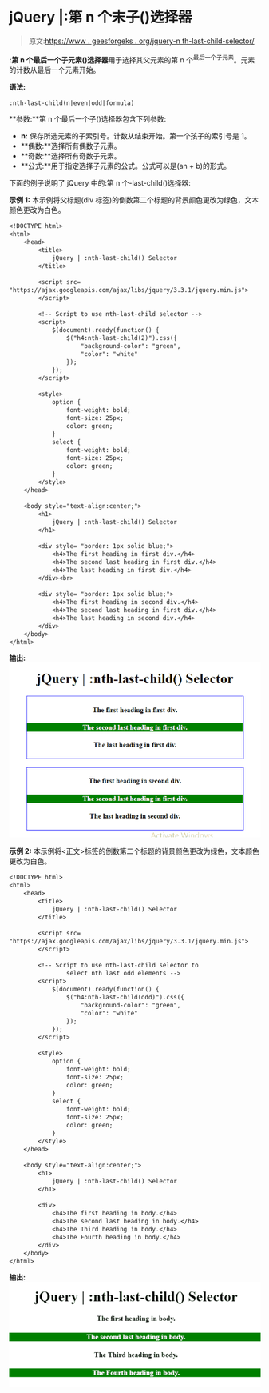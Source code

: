 # jQuery |:第 n 个末子()选择器

> 原文:[https://www . geesforgeks . org/jquery-n th-last-child-selector/](https://www.geeksforgeeks.org/jquery-nth-last-child-selector/)

**:第 n 个最后一个子元素()选择器**用于选择其父元素的第 n 个<sup>最后一个子元素</sup>。元素的计数从最后一个元素开始。

**语法:**

```
:nth-last-child(n|even|odd|formula)
```

**参数:**第 n 个最后一个子()选择器包含下列参数:

*   **n:** 保存所选元素的子索引号。计数从结束开始。第一个孩子的索引号是 1。
*   **偶数:**选择所有偶数子元素。
*   **奇数:**选择所有奇数子元素。
*   **公式:**用于指定选择子元素的公式。公式可以是(an + b)的形式。

下面的例子说明了 jQuery 中的:第 n 个-last-child()选择器:

**示例 1:** 本示例将父标题(div 标签)的倒数第二个标题的背景颜色更改为绿色，文本颜色更改为白色。

```
<!DOCTYPE html>  
<html>  
    <head> 
        <title> 
            jQuery | :nth-last-child() Selector
        </title>

        <script src=
"https://ajax.googleapis.com/ajax/libs/jquery/3.3.1/jquery.min.js">
        </script>

        <!-- Script to use nth-last-child selector -->
        <script>
            $(document).ready(function() {
                $("h4:nth-last-child(2)").css({
                    "background-color": "green", 
                    "color": "white"
                });
            });
        </script>

        <style>
            option {
                font-weight: bold;
                font-size: 25px;
                color: green;
            }
            select {
                font-weight: bold;
                font-size: 25px;
                color: green;
            }
        </style>
    </head>

    <body style="text-align:center;">  
        <h1>  
            jQuery | :nth-last-child() Selector
        </h1> 

        <div style= "border: 1px solid blue;">
            <h4>The first heading in first div.</h4>
            <h4>The second last heading in first div.</h4>
            <h4>The last heading in first div.</h4>
        </div><br>

        <div style= "border: 1px solid blue;">
            <h4>The first heading in second div.</h4>
            <h4>The second last heading in first div.</h4>
            <h4>The last heading in second div.</h4>
        </div>           
    </body>  
</html>       
```

**输出:**
![](img/8ae0b986a9d3f88ba8b561cb29ac876e.png)

**示例 2:** 本示例将<正文>标签的倒数第二个标题的背景颜色更改为绿色，文本颜色更改为白色。

```
<!DOCTYPE html>  
<html>  
    <head> 
        <title> 
            jQuery | :nth-last-child() Selector
        </title>

        <script src=
"https://ajax.googleapis.com/ajax/libs/jquery/3.3.1/jquery.min.js">
        </script>

        <!-- Script to use nth-last-child selector to 
                select nth last odd elements -->
        <script>
            $(document).ready(function() {
                $("h4:nth-last-child(odd)").css({
                    "background-color": "green", 
                    "color": "white"
                });
            });
        </script>

        <style>
            option {
                font-weight: bold;
                font-size: 25px;
                color: green;
            }
            select {
                font-weight: bold;
                font-size: 25px;
                color: green;
            }
        </style>
    </head> 

    <body style="text-align:center;">  
        <h1>  
            jQuery | :nth-last-child() Selector
        </h1> 

        <div>
            <h4>The first heading in body.</h4>
            <h4>The second last heading in body.</h4>
            <h4>The Third heading in body.</h4>
            <h4>The Fourth heading in body.</h4>
        </div>
    </body>  
</html>   
```

**输出:**
![](img/45cfcfe133f450c68fc9ddbb5bee7ff7.png)